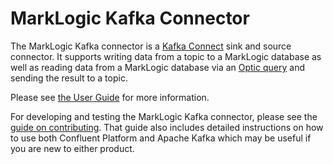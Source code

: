 # MarkLogic Kafka Connector

The MarkLogic Kafka connector is a [Kafka Connect](https://docs.confluent.io/platform/current/connect/index.html)
sink and source connector. It supports writing data from a topic to a MarkLogic database as well as reading data from
a MarkLogic database via an [Optic query](https://docs.marklogic.com/guide/app-dev/OpticAPI) and sending the result to a topic.

Please see [the User Guide](http://marklogic.github.io/kafka-marklogic-connector) for more information.

For developing and testing the MarkLogic Kafka connector, please see the [guide on contributing](/CONTRIBUTING.md).
That guide also includes detailed instructions on how to use both Confluent Platform and Apache Kafka which may be
useful if you are new to either product. 
